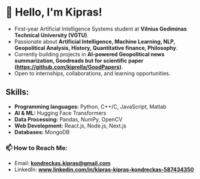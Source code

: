 # 👋 Hello, I'm Kipras!

- First-year Artificial Intelligence Systems student at **Vilnius Gediminas Technical University (VGTU)**.  
- Passionate about **Artificial Intelligence, Machine Learning, NLP, Geopolitical Analysis, History, Quantitative finance, Philosophy**.  
- Currently building projects in **AI-powered Geopolitical news summarization, Goodreads but for scientific paper (https://github.com/kiprella/GoodPapers)**.  
- Open to internships, collaborations, and learning opportunities.  

## Skills:
- **Programming languages:** Python, C++/C, JavaScript, Matlab
- **AI & ML:**  Hugging Face Transformers
- **Data Processing:** Pandas, NumPy, OpenCV
- **Web Development:** React.js, Node.js, Next.js
- **Databases:** MongoDB


### 📫 How to Reach Me:
- Email: **kondreckas.kipras@gmail.com**
- LinkedIn: **www.linkedin.com/in/kipras-kipras-kondreckas-587434350**

